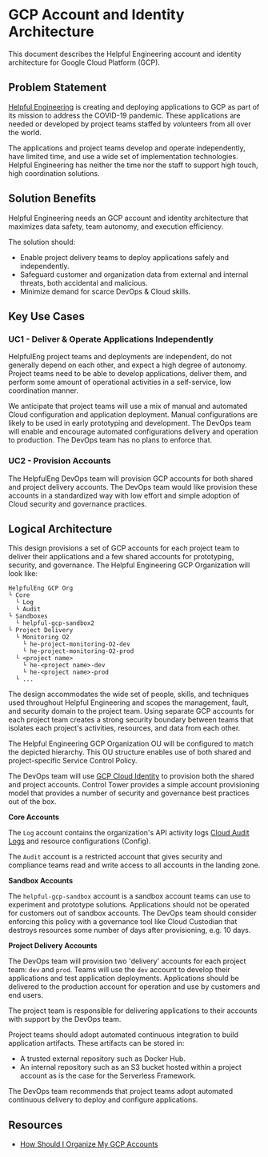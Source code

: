 # GCP Account and Identity Architecture

This document describes the Helpful Engineering account and identity architecture for Google Cloud Platform (GCP).

## Problem Statement

[Helpful Engineering](https://helpfulengineering.org) is creating and deploying applications to GCP as part of 
its mission to address the COVID-19 pandemic. These applications are needed or developed by project teams 
staffed by volunteers from all over the world.

The applications and project teams develop and operate independently, have limited time, and use a wide set of 
implementation technologies. Helpful Engineering has neither the time nor the staff to support high touch, high coordination
solutions.

## Solution Benefits

Helpful Engineering needs an GCP account and identity architecture that maximizes data safety, team autonomy, and
execution efficiency.

The solution should:

* Enable project delivery teams to deploy applications safely and independently.
* Safeguard customer and organization data from external and internal threats, both accidental and malicious.
* Minimize demand for scarce DevOps & Cloud skills.

## Key Use Cases

### UC1 - Deliver & Operate Applications Independently

HelpfulEng project teams and deployments are independent, do not generally depend on each other, and expect a high 
degree of autonomy. Project teams need to be able to develop applications, deliver them, and perform some amount of 
operational activities in a self-service, low coordination manner.

We anticipate that project teams will use a mix of manual and automated Cloud configuration and application deployment.
Manual configurations are likely to be used in early prototyping and development. The DevOps team will enable and 
encourage automated configurations delivery and operation to production. The DevOps team has no plans to enforce that.

### UC2 - Provision Accounts

The HelpfulEng DevOps team will provision GCP accounts for both shared and project delivery accounts. The DevOps team
would like provision these accounts in a standardized way with low effort and simple adoption of Cloud security and
governance practices.

## Logical Architecture

This design provisions a set of GCP accounts for each project team to deliver their applications and a few shared
accounts for prototyping, security, and governance. The Helpful Engineering GCP Organization will look like: 

```
HelpfulEng GCP Org
└ Core
  └ Log
  └ Audit
└ Sandboxes
  └ helpful-gcp-sandbox2
└ Project Delivery
  └ Monitoring O2
    └ he-project-monitoring-O2-dev
    └ he-project-monitoring-O2-prod
  └ <project name>
    └ he-<project name>-dev
    └ he-<project name>-prod
  └ ...
```

The design accommodates the wide set of people, skills, and techniques used throughout Helpful Engineering and scopes the
management, fault, and security domain to the project team.  Using separate GCP accounts for each project team 
creates a strong security boundary between teams that isolates each project's activities, resources, and
data from each other.  

The Helpful Engineering GCP Organization OU will be configured to match the depicted hierarchy. This OU 
structure enables use of both shared and project-specific Service Control Policy.

The DevOps team will use [GCP Cloud Identity](https://cloud.google.com/identity/docs) 
to provision both the shared and project accounts. Control Tower provides a simple account provisioning model that
provides a number of security and governance best practices out of the box. 

**Core Accounts**

The `Log` account contains the organization's API activity logs [Cloud Audit Logs](https://cloud.google.com/logging/docs/audit) and resource configurations (Config).

The `Audit` account is a restricted account that gives security and compliance teams read and write access to all 
accounts in the landing zone.

**Sandbox Accounts**

The `helpful-gcp-sandbox` account is a sandbox account teams can use to experiment and prototype solutions.  Applications should not be operated for customers out of 
sandbox  accounts.  The DevOps team should consider enforcing this policy with a governance tool like Cloud Custodian
that destroys resources some number of days after provisioning, e.g. 10 days.

**Project Delivery Accounts**

The DevOps team will provision two 'delivery' accounts for each project team: `dev` and `prod`.  Teams will use the
`dev` account to develop their applications and test application deployments.  Applications should be delivered
to the production account for operation and use by customers and end users.  

The project team is responsible for delivering applications to their accounts with support by the DevOps team.  

Project teams should adopt automated continuous integration to build application artifacts. These artifacts can be 
stored in:
 
* A trusted external repository such as Docker Hub.
* An internal repository such as an S3 bucket hosted within a project account as is the case for the Serverless Framework.

The DevOps team recommends that project teams adopt automated continuous delivery to deploy and configure applications.

## Resources

* [How Should I Organize My GCP Accounts](https://nodramadevops.com/2019/01/how-should-i-organize-my-aws-accounts/)
